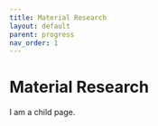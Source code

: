 ```yaml
---
title: Material Research
layout: default
parent: progress
nav_order: 1
---
```


# Material Research

I am a child page.
